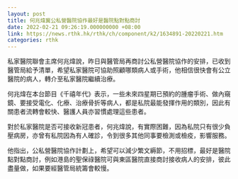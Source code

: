 ```yaml
---
layout: post
title: 何兆煒冀公私營醫院協作最好是醫院點對點商討
date: 2022-02-21 09:26:19.000000000 +08:00
link: https://news.rthk.hk/rthk/ch/component/k2/1634891-20220221.htm
categories: rthk
---
```


私家醫院聯會主席何兆煒說，昨日與醫管局再商討公私營醫院協作的安排，已收到醫管局給予清單，希望私家醫院可協助照顧哪類病人或手術，他相信很快會有公立醫院的病人，轉介至私家醫院繼續治療。

何兆煒在本台節目《千禧年代》表示，一些未來四星期已預約的腫瘤手術、做內窺鏡、要接受電化、化療、治療骨折等病人，都是私院最能發揮作用的類別，因此有關患者流轉會較快、醫護人員亦習慣處理這些患者。

對於私家醫院是否可接收新冠患者，何兆煒說，有實際困難，因為私院只有很少負壓病房，亦曾有私院因為有人確診，令到很多其他同事要檢測或檢疫，影響服務。

他指出，公私營醫院協作計劃上，希望可以減少繁文縟節，不用招標，最好是醫院點對點商討，例如港島的聖保祿醫院可與東區醫院直接商討接收病人的安排，彼此盡量做，如果要經醫管局統籌會較慢。
